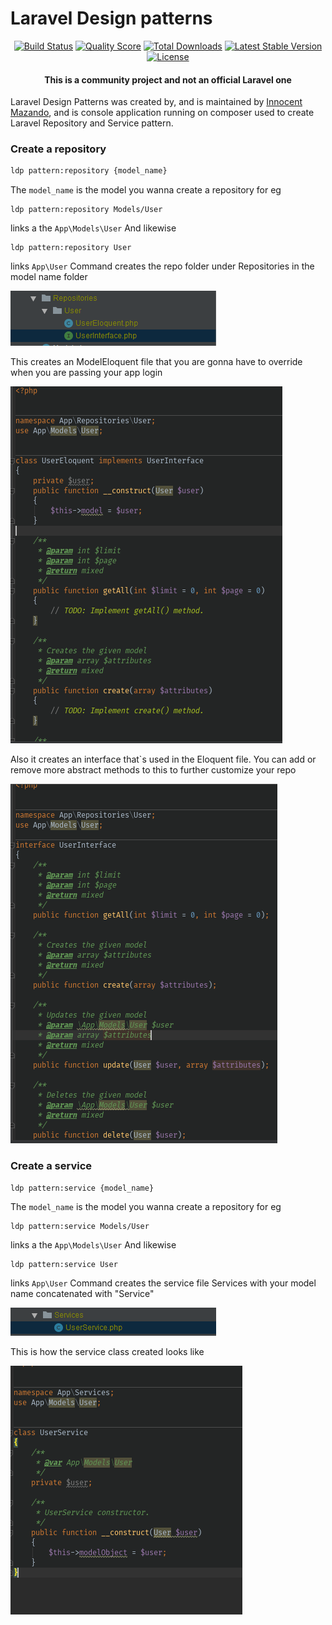 <h1>
Laravel Design patterns
</h1>

<p align="center">
  <a href="https://travis-ci.org/laravel-zero/framework"><img src="https://img.shields.io/travis/laravel-zero/framework/stable.svg" alt="Build Status"></img></a>
  <a href="https://scrutinizer-ci.com/g/laravel-zero/framework"><img src="https://img.shields.io/scrutinizer/g/laravel-zero/framework.svg" alt="Quality Score"></img></a>
  <a href="https://packagist.org/packages/laravel-zero/framework"><img src="https://poser.pugx.org/laravel-zero/framework/d/total.svg" alt="Total Downloads"></a>
  <a href="https://packagist.org/packages/laravel-zero/framework"><img src="https://poser.pugx.org/laravel-zero/framework/v/stable.svg" alt="Latest Stable Version"></a>
  <a href="https://packagist.org/packages/laravel-zero/framework"><img src="https://poser.pugx.org/laravel-zero/framework/license.svg" alt="License"></a>
</p>

<h4> <center>This is a <bold>community project</bold> and not an official Laravel one </center></h4>

Laravel Design Patterns was created by, and is maintained by [Innocent Mazando](https://github.com/innoflash), and is console application running on composer used to create Laravel Repository and Service pattern. 

### Create a repository
```sh
ldp pattern:repository {model_name}
```
The ```model_name``` is the model you wanna create a repository for
eg
```dotenv
ldp pattern:repository Models/User
``` 
links a the ```App\Models\User```
And likewise 
```
ldp pattern:repository User
```
links ```App\User```
Command creates the repo folder under Repositories in the model name folder

![Repo folder](images/repo_folder.PNG)

This creates an ModelEloquent file that you are gonna have to override when you are passing your app login

![Repo Eloquent](images/repo_eloq.PNG)

Also it creates an interface that`s used in the Eloquent file. You can add or remove more abstract methods to this to further customize your repo

![Repo Interface](images/repo_interface.PNG)


### Create a service
```dotenv
ldp pattern:service {model_name}
```
The ```model_name``` is the model you wanna create a repository for
eg
```dotenv
ldp pattern:service Models/User
```
links a the ```App\Models\User```
And likewise 
```
ldp pattern:service User
```
links ```App\User```
Command creates the service file Services with your model name concatenated with "Service"

![Service file](images/service_folder.PNG)

This is how the service class created looks like

![Service stub](images/service_stub.PNG)
